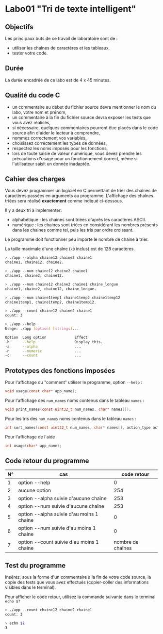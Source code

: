 # Labo01 "Tri de texte intelligent"

## **Objectifs**
Les principaux buts de ce travail de laboratoire sont de :
- utiliser les chaînes de caractères et les tableaux,
- tester votre code.

## **Durée**
La durée encadrée de ce labo est de 4 x 45 minutes.

## **Qualité du code C**
-  un commentaire au début du fichier source devra mentionner le nom du labo, votre nom et prénom,
-  un commentaire à la fin du fichier source devra exposer les tests que vous avez réalisés,
-  si nécessaire, quelques commentaires pourront être placés dans le code source afin d'aider le lecteur à comprendre,
-  nommez correctement vos variables,
-  choisissez correctement les types de données,
-  respectez les noms imposés pour les fonctions,
-  lors de toute saisie de valeur numérique, vous devez prendre les précautions d'usage pour un fonctionnement correct, même si l'utilisateur saisit un donnée inadaptée.

## **Cahier des charges**

Vous devez programmer un logiciel en C permettant de trier des chaînes de caractères passées en arguments au programme. L'affichage des chaînes triées sera réalisé **exactement** comme indiqué ci-dessous.

Il y a deux tri à implementer:
 - alphabétique : les chaines sont triées d'après les caractères ASCII.
 - numérique : les chaines sont triées en considérant les nombres présents dans les chaines comme tel, puis les tris par ordre croissant.



Le programme doit fonctionner peu importe le nombre de chaine à trier.
	
La taille maximale d'une chaîne (`\0` inclus) est de 128 caractères.

```bash
> ./app --alpha chaine12 chaine2 chaine1                                           
chaine1, chaine12, chaine2.
```

```bash
> ./app --num chaine12 chaine2 chaine1                                           
chaine1, chaine2, chaine12.
```

```bash
> ./app --num chaine12 chaine2 chaine1 chaine_longue                                       
chaine1, chaine2, chaine12, chaine_longue.
```

```bash
> ./app --num chaine1temp1 chaine1temp2 chaine1temp12                                   
chaine1temp1, chaine1temp2, chaine1temp12.
```

```bash
> ./app --count chaine12 chaine2 chaine1
count: 3
```

```bash
> ./app --help
Usage: ./app [option] [strings]...

Option  Long option             Effect
-h      --help                  Display this.
-a      --alpha                 ...
-n      --numeric               ...
-c      --count                 ...
```

<div style="page-break-after: always;"></div>

## **Prototypes des fonctions imposées**

Pour l'affichage du "comment" utiliser le programme, option `--help` :
```C
void usage(const char* app_name);
```

Pour l'affichage des `num_names` noms contenus dans le tableau `names` :
```C
void print_names(const uint32_t num_names, char* names[]);
```

Pour les tris des `num_names` noms contenus dans le tableau `names` :
```C
int sort_names(const uint32_t num_names, char* names[], action_type action);
```

Pour l'affichage de l'aide 
```C
int usage(char* app_name);
```

## **Code retour du programme**

| N° | cas | code retour |
|---|---|---|
|1| option --help | 0 |
|2| aucune option | 254 |
|3| option --alpha suivie d'aucune chaîne | 253 |
|4| option --num suivie d'aucune chaîne | 253 |
|5| option --alpha suivie d'au moins 1 chaine | 0 |
|6| option --num suivie d'au moins 1 chaine | 0 |
|7| option --count suivie d'au moins 1 chaine | nombre de chaînes |

## Test du programme

Insérez, sous la forme d'un commentaire à la fin de votre code source, la copie des tests que vous avez effectués (copier-coller des informations visibles dans le terminal).

Pour afficher le code retour, utilisez la commande suivante dans le terminal `echo $?`

```bash
> ./app --count chaine12 chaine2 chaine1                               
count: 3

> echo $?
3
```
